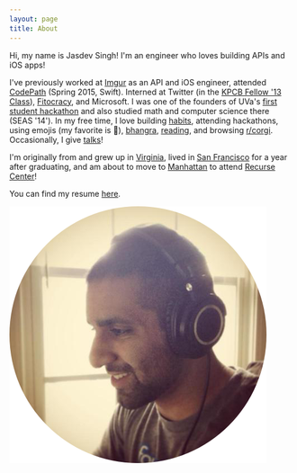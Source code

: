 ```yaml
---
layout: page
title: About
---
```


Hi, my name is Jasdev Singh! I'm an engineer who loves building APIs and iOS apps!

I've previously worked at [Imgur](http://imgur.com) as an API and iOS engineer, attended [CodePath](http://codepath.com) (Spring 2015, Swift). Interned at Twitter (in the [KPCB Fellow '13 Class](http://kpcbfellows.com)), [Fitocracy](https://www.fitocracy.com), and Microsoft. I was one of the founders of UVa's [first student hackathon](http://hackuva.io) and also studied math and computer science there (SEAS '14'). In my free time, I love building [habits](https://www.coach.me/users/3140daf3d432d7f0065b), attending hackathons, using emojis (my favorite is 🚀), [bhangra](https://youtu.be/vXgF-Ezg78c?t=15s), [reading](/reading-list/), and browsing [r/corgi](http://imgur.com/r/corgi/top). Occasionally, I give [talks](https://github.com/Jasdev/talks)!

I'm originally from and grew up in [Virginia](http://en.wikipedia.org/wiki/Fairfax_Station,_Virginia), lived in [San Francisco](http://en.wikipedia.org/wiki/San_Francisco) for a year after graduating, and am about to move to [Manhattan](https://en.wikipedia.org/wiki/Manhattan) to attend [Recurse Center](https://www.recurse.com)!

You can find my resume [here](/public/resume.pdf).

![](/public/images/about-pic.png)
